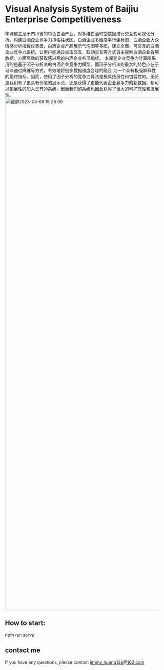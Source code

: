 # Visual Analysis System of Baijiu Enterprise Competitiveness
本课题立足于四川省的特色白酒产业，对多维白酒时空数据进行交互式可视化分析。构建白酒企业竞争力排名柱状图，白酒企业多维度平行坐标图，白酒企业大众情感分析指数仪表盘，白酒企业产品展示气泡图等多图，建立全面，可交互的白酒企业竞争力系统。让用户能通过点击交互、联动交互等方式自主探索白酒企业各项数据，方面高效的获取感兴趣的白酒企业各项指标。
本课题企业竞争力计算所采用的是基于因子分析法的白酒企业竞争力模型。而因子分析法的最大的特色点在于可以通过降维等方式，有效地将很多数据维度合理的融合 为一个具有极强解释性的最终指标。因而，使用了因子分析的竞争力算法是极具拓展性和包容性的。无论是我们有了更具有价值的展示点，还是获得了更能代表企业竞争力的新数据，都可以拓展性的加入已有的系统，因而我们的系统也因此获得了很大的可扩充性和发展性。
<img width="1673" alt="截屏2023-05-06 15 26 09" src="https://github.com/jieyanghuang/Visual-analysis-system-of-Baijiu-enterprise-competitiveness/assets/56473454/bde10f8a-24f6-4114-afdb-83d942a99423">

## How to start:
npm run serve

## contact me
If you have any questions, please contact jimmy_huang136@163.com

